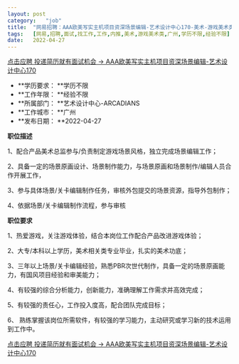 ```yaml
---
layout:	post
category:	"job"
title:	"网易招聘：AAA欧美写实主机项目资深场景编辑-艺术设计中心170-美术-游戏美术类-广州学历不限经验不限"
tags:	[网易,招聘,面试,找工作,工作,内推,美术,游戏美术类,广州,学历不限,经验不限]
date:	2022-04-27
---
```


[点击应聘 投递简历就有面试机会 ->  AAA欧美写实主机项目资深场景编辑-艺术设计中心170](http://mobile.bole.netease.com/bole/boleDetail?id=32091&employeeId=346f03c3cda5f04c&key=all)



- **学历要求： **学历不限
- **工作年限： **经验不限
- **所属部门： **艺术设计中心-ARCADIANS
- **工作城市： **广州
- **发布日期： **2022-04-27



**职位描述**

1、配合产品美术总监参与/负责制定游戏场景风格，独立完成场景编辑工作；

2、具备一定的场景原画设计、场景制作能力，与场景原画和场景制作/编辑人员合作开展工作，

3、参与具体场景/关卡编辑制作任务，审核外包提交的场景资源，指导外包制作；

4、依据场景/关卡编辑制作流程，参与审核



**职位要求**

1、热爱游戏，关注游戏体验，结合本岗位工作配合产品改进游戏体验；

2、大专/本科以上学历，美术相关类专业毕业，扎实的美术功底；

3、三年以上场景/关卡编辑经验，熟悉PBR次世代制作，具备一定的场景原画能力，有国风项目经验和审美能力；

4、有较强的综合分析能力，创新能力，准确理解工作需求并高效完成；

5、有较强的责任心，工作投入度高，配合团队完成目标；

6、 熟练掌握该岗位所需软件，有较强的学习能力，主动研究或学习新的技术运用到工作中。





[点击应聘 投递简历就有面试机会 ->  AAA欧美写实主机项目资深场景编辑-艺术设计中心170](http://mobile.bole.netease.com/bole/boleDetail?id=32091&employeeId=346f03c3cda5f04c&key=all)